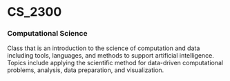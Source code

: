 # CS_2300

### Computational Science

Class that is an introduction to the science of computation and data including tools, languages, and methods to support artificial intelligence. Topics include applying the scientific method for data-driven computational problems, analysis, data preparation, and visualization.
